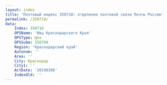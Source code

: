 ```yaml
---
layout: index
title: 'Почтовый индекс 350710: отделение почтовой связи Почты России'
permalink: /350710/
data:
    Index: 350710
    OPSName: 'Ивц Краснодарского Края'
    OPSType: Цех
    OPSSubm: 350700
    Region: 'Краснодарский край'
    Autonom: ''
    Area: ''
    City: Краснодар
    City1: ''
    ActDate: '20190306'
    IndexOld: ''
---
```

